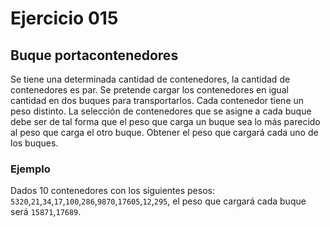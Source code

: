 # Ejercicio **015**

## Buque portacontenedores

Se tiene una determinada cantidad de contenedores, la cantidad de contenedores es par. Se pretende cargar los contenedores en igual cantidad en dos buques para transportarlos.
Cada contenedor tiene un peso distinto.
La selección de contenedores que se asigne a cada buque debe ser de tal forma que el peso que carga un buque sea lo más parecido al peso que carga el otro buque. Obtener el peso que cargará cada uno de los buques.


### Ejemplo

Dados 10 contenedores con los siguientes pesos: `5320`,`21`,`34`,`17`,`100`,`286`,`9870`,`17605`,`12`,`295`, el peso que cargará cada buque será `15871`,`17689`.